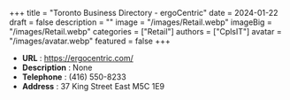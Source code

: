 +++
title = "Toronto Business Directory - ergoCentric"
date = 2024-01-22
draft = false
description = ""
image = "/images/Retail.webp"
imageBig = "/images/Retail.webp"
categories = ["Retail"]
authors = ["CplsIT"]
avatar = "/images/avatar.webp"
featured = false
+++


* **URL** :  https://ergocentric.com/
* **Description** : None
* **Telephone** : (416) 550-8233
* **Address** : 37 King Street East M5C 1E9